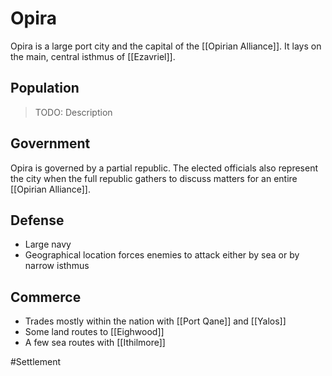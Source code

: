 # Opira
Opira is a large port city and the capital of the [[Opirian Alliance]]. It lays on the main, central isthmus of [[Ezavriel]]. 

## Population
> TODO: Description

## Government
Opira is governed by a partial republic. The elected officials also represent the city when the full republic gathers to discuss matters for an entire [[Opirian Alliance]]. 

## Defense
- Large navy
- Geographical location forces enemies to attack either by sea or by narrow isthmus

## Commerce
- Trades mostly within the nation with [[Port Qane]] and [[Yalos]]
- Some land routes to [[Eighwood]]
- A few sea routes with [[Ithilmore]]

#Settlement 
